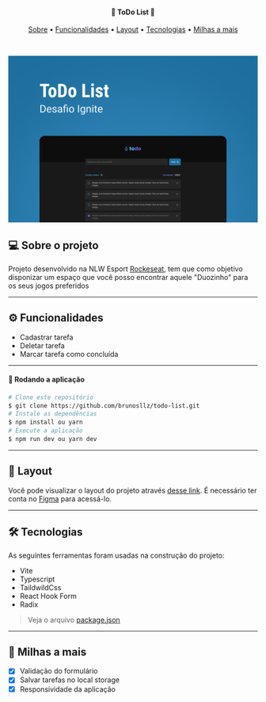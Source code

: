 
<h4 align="center">
 📘 ToDo List 📘
</h4>

<p align="center">
  <a href="#--sobre-o-projeto">Sobre</a> •
  <a href="#-%EF%B8%8F-funcionalidades">Funcionalidades</a> •
  <a href="#--layout">Layout</a> •
  <a href="#--tecnologias">Tecnologias</a> •
  <a href="#--milhas-a-mais">Milhas a mais</a> 
</p>

<br/>

![](https://github.com/brunosllz/todo-list/blob/main/src/assets/cover.png)

## [](https://github.com/brunosllz/todo-list#--sobre-o-projeto) 💻 Sobre o projeto

Projeto desenvolvido na NLW Esport [Rockeseat](https://www.rocketseat.com.br/), tem que como objetivo disponizar um espaço que você posso encontrar aquele "Duozinho" para os seus jogos preferidos

---

## [](https://github.com/brunosllz/todo-list#-%EF%B8%8F-funcionalidades) ⚙️ Funcionalidades

- Cadastrar tarefa
- Deletar tarefa
- Marcar tarefa como concluída

---

#### 🧭 Rodando a aplicação
```bash
# Clone este repositório
$ git clone https://github.com/brunosllz/todo-list.git
# Instale as dependências
$ npm install ou yarn
# Execute a aplicação
$ npm run dev ou yarn dev

```

---

## [](https://github.com/brunosllz/todo-list#--layout) 🔖 Layout

Você pode visualizar o layout do projeto através [desse link](https://www.figma.com/community/file/1150897317533332617). É necessário ter conta no [Figma](http://figma.com/) para acessá-lo.

---

## [](https://github.com/brunosllz/todo-list#--tecnologias) 🛠 Tecnologias

As seguintes ferramentas foram usadas na construção do projeto:

- Vite
- Typescript
- TaildwildCss
- React Hook Form
- Radix


> Veja o arquivo [package.json](https://github.com/brunosllz/todo-list/blob/main/package.json)
---

## [](https://github.com/brunosllz/todo-list#--milhas-a-mais) 🚀 Milhas a mais 

- [x] Validação do formulário
- [x] Salvar tarefas no local storage
- [x] Responsividade da aplicação
